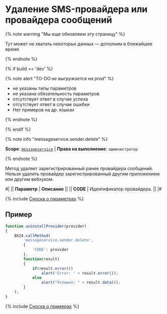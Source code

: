 # Удаление SMS-провайдера или провайдера сообщений

{% note warning "Мы еще обновляем эту страницу" %}

Тут может не хватать некоторых данных — дополним в ближайшее время

{% endnote %}

{% if build == 'dev' %}

{% note alert "TO-DO _не выгружается на prod_" %}

- не указаны типы параметров
- не указана обязательность параметров
- отсутствует ответ в случае успеха
- отсутствует ответ в случае ошибки
- Нет примеров на др. языках

{% endnote %}

{% endif %}

{% note info "messageservice.sender.delete" %}

**Scope**: [`messageservice`](../scopes/permissions.md) | **Права на выполнение**: `администратор`

{% endnote %}

Метод удаляет зарегистрированный ранее провайдера сообщений. Нельзя удалить провайдер зарегистрированный другим приложением или другим вебхуком.

#|
|| **Параметр** | **Описание** ||
|| **CODE** | Идентификатор провайдера. ||
|#

{% include [Сноска о параметрах](../../_includes/required.md) %}

## Пример

```js
function uninstallProvider(provider)
{
    BX24.callMethod(
        'messageservice.sender.delete',
        {
            'CODE': provider
        },
        function(result)
        {
            if(result.error())
                alert('Error: ' + result.error());
            else
                alert("Успешно: " + result.data());
        }
    );
}
```

{% include [Сноска о примерах](../../_includes/examples.md) %}